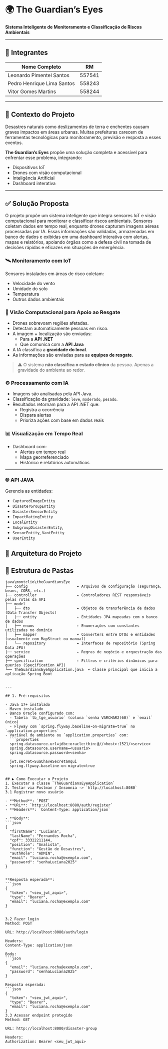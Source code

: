 # 🌍 The Guardian’s Eyes

**Sistema Inteligente de Monitoramento e Classificação de Riscos Ambientais**

---

## 👥 Integrantes

| Nome Completo                | RM     |
|-----------------------------|--------|
| Leonardo Pimentel Santos    | 557541 |
| Pedro Henrique Lima Santos | 558243 |
| Vitor Gomes Martins         | 558244 |

---

## 🧠 Contexto do Projeto

Desastres naturais como deslizamentos de terra e enchentes causam graves impactos em áreas urbanas. Muitas prefeituras carecem de ferramentas tecnológicas para monitoramento, previsão e resposta a esses eventos.

**The Guardian’s Eyes** propõe uma solução completa e acessível para enfrentar esse problema, integrando:

- Dispositivos IoT
- Drones com visão computacional
- Inteligência Artificial
- Dashboard interativa

---

## ✅ Solução Proposta
O projeto propõe um sistema inteligente que integra sensores IoT e visão computacional para monitorar e classificar riscos ambientais. Sensores coletam dados em tempo real, enquanto drones capturam imagens aéreas processadas por IA. Essas informações são validadas, armazenadas em banco de dados e exibidas em uma dashboard interativa com alertas, mapas e relatórios, apoiando órgãos como a defesa civil na tomada de decisões rápidas e eficazes em situações de emergência.

### 🛰️ Monitoramento com IoT
Sensores instalados em áreas de risco coletam:
- Velocidade do vento
- Umidade do solo
- Temperatura
- Outros dados ambientais

### 🚁 Visão Computacional para Apoio ao Resgate
- Drones sobrevoam regiões afetadas.
- Detectam automaticamente pessoas em risco.
- A imagem + localização são enviadas:
  - Para a **API .NET**
  - Que comunica com a **API Java**
- A IA classifica a **gravidade do local**.
- As informações são enviadas para as **equipes de resgate**.

> ⚠️ O sistema **não classifica o estado clínico** da pessoa. Apenas a gravidade do ambiente ao redor.

### ⚙️ Processamento com IA
- Imagens são analisadas pela API Java.
- Classificação da gravidade: `leve`, `moderado`, `pesado`.
- Resultados retornam para a API .NET que:
  - Registra a ocorrência
  - Dispara alertas
  - Prioriza ações com base em dados reais

### 📊 Visualização em Tempo Real
- Dashboard com:
  - Alertas em tempo real
  - Mapa georreferenciado
  - Histórico e relatórios automáticos

---


### 🌐 API JAVA
Gerencia as entidades:
- `CapturedImageEntity`
- `DisasterGroupEntity`
- `DisasterSensorEntity`
- `ImpactRatingEntity`
- `LocalEntity`
- `SubgroupDisasterEntity`,
- `SensorEntity`, `VantEntity`
- `UserEntity`


## 🧱 Arquitetura do Projeto
## 📁 Estrutura de Pastas

```text
java\montclio\theGuardiansEye
├── config                      ← Arquivos de configuração (segurança, beans, CORS, etc.)
├── controller                  ← Controladores REST responsáveis pelas rotas da API
├── model
│   ├── dto                     ← Objetos de transferência de dados (Data Transfer Objects)
│   ├── entity                  ← Entidades JPA mapeadas com o banco de dados
│   ├── enums                   ← Enumerações com constantes utilizadas no domínio
│   ├── mapper                  ← Converters entre DTOs e entidades (usualmente com MapStruct ou manual)
│   └── repository              ← Interfaces de repositório (Spring Data JPA)
├── service                     ← Regras de negócio e orquestração das operações
├── specification               ← Filtros e critérios dinâmicos para queries (Specification API)
└── TheGuardiansEyeApplication.java  ← Classe principal que inicia a aplicação Spring Boot


---

## 1. Pré-requisitos

- Java 17+ instalado  
- Maven instalado  
- Banco Oracle configurado com:
  - Tabela `tb_tge_usuario` (coluna `senha VARCHAR2(60)` e `email` único)
  - Flyway com `spring.flyway.baseline-on-migrate=true` no `application.properties`  
- Variável de ambiente ou `application.properties` com:
  ```properties
  spring.datasource.url=jdbc:oracle:thin:@//<host>:1521/<service>
  spring.datasource.username=<usuario>
  spring.datasource.password=<senha>

  jwt.secret=SuaChaveSecretaAqui
  spring.flyway.baseline-on-migrate=true
  

## ▶️ Como Executar o Projeto
1. Executar a classe `TheGuardiansEyeApplication`
2. Testar via Postman / Insomnia -> `http://localhost:8080`
3.1 Registrar novo usuário

- **Method**: `POST`  
- **URL**: `http://localhost:8080/auth/register`  
- **Headers**: `Content-Type: application/json`

- **Body**:
```json
{
  "firstName": "Luciana",
  "lastName": "Fernandes Rocha",
  "cpf": 33322211144,
  "position": "Analista",
  "function": "Gestão de Desastres",
  "authRole": "ADMIN",
  "email": "luciana.rocha@exemplo.com",
  "password": "senhaLuciana2025"
}


**Resposta esperada**:
```json
{
  "token": "<seu_jwt_aqui>",
  "type": "Bearer",
  "email": "luciana.rocha@exemplo.com"
}


3.2 Fazer login
Method: POST

URL: http://localhost:8080/auth/login

Headers:
Content-Type: application/json

Body:
```json
{
  "email": "luciana.rocha@exemplo.com",
  "password": "senhaLuciana2025"
}

Resposta esperada:
```json
{
  "token": "<seu_jwt_aqui>",
  "type": "Bearer",
  "email": "luciana.rocha@exemplo.com"
}
3.3 Acessar endpoint protegido
Method: GET

URL: http://localhost:8080/disaster-group

Headers:
Authorization: Bearer <seu_jwt_aqui>

